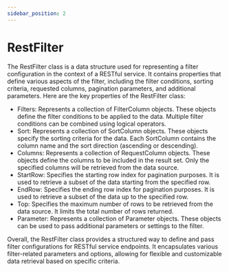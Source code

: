 ```yaml
---
sidebar_position: 2
---
```

# RestFilter

The RestFilter class is a data structure used for representing a filter configuration in the context of a RESTful service. It contains properties that define various aspects of the filter, including the filter conditions, sorting criteria, requested columns, pagination parameters, and additional parameters.
Here are the key properties of the RestFilter class:

- Filters: Represents a collection of FilterColumn objects. These objects define the filter conditions to be applied to the data. Multiple filter conditions can be combined using logical operators.
- Sort: Represents a collection of SortColumn objects. These objects specify the sorting criteria for the data. Each SortColumn contains the column name and the sort direction (ascending or descending).
- Columns: Represents a collection of RequestColumn objects. These objects define the columns to be included in the result set. Only the specified columns will be retrieved from the data source.
- StartRow: Specifies the starting row index for pagination purposes. It is used to retrieve a subset of the data starting from the specified row.
- EndRow: Specifies the ending row index for pagination purposes. It is used to retrieve a subset of the data up to the specified row.
- Top: Specifies the maximum number of rows to be retrieved from the data source. It limits the total number of rows returned.
- Parameter: Represents a collection of Parameter objects. These objects can be used to pass additional parameters or settings to the filter.

Overall, the RestFilter class provides a structured way to define and pass filter configurations for RESTful service endpoints. It encapsulates various filter-related parameters and options, allowing for
flexible and customizable data retrieval based on specific criteria.

